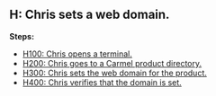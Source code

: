 ## H: Chris sets a web domain.

**Steps:**

- [H100: Chris opens a terminal.](100)
- [H200: Chris goes to a Carmel product directory.](200)
- [H300: Chris sets the web domain for the product.](300)
- [H400: Chris verifies that the domain is set.](400)

